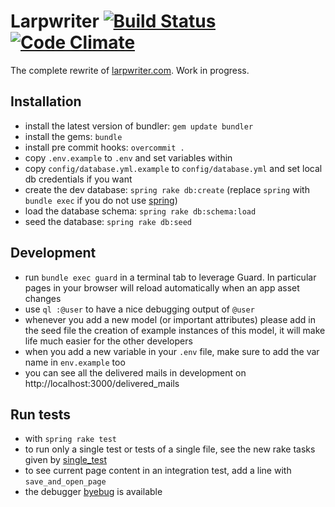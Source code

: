# Larpwriter [![Build Status](https://travis-ci.org/Florent2/larpwriter.png)](https://travis-ci.org/Florent2/larpwriter) [![Code Climate](https://codeclimate.com/badge.png)](https://codeclimate.com/github/Florent2/larpwriter)

The complete rewrite of [larpwriter.com](http://www.larpwriter.com). Work in progress.

## Installation

* install the latest version of bundler: `gem update bundler`
* install the gems: `bundle`
* install pre commit hooks: `overcommit .`
* copy `.env.example` to `.env` and set variables within
* copy `config/database.yml.example` to `config/database.yml` and set local db credentials if you want
* create the dev database: `spring rake db:create` (replace `spring` with `bundle exec` if you do not use [spring](https://github.com/jonleighton/spring))
* load the database schema: `spring rake db:schema:load`
* seed the database: `spring rake db:seed`

## Development

* run `bundle exec guard` in a terminal tab to leverage Guard. In particular
pages in your browser will reload automatically when an app asset changes
* use `ql :@user` to have a nice debugging output of `@user`
* whenever you add a new model (or important attributes) please add in the seed
file the creation of example instances of this model, it will make life much
easier for the other developers
* when you add a new variable in your `.env` file, make sure to add the var name
in `env.example` too
* you can see all the delivered mails in development on http://localhost:3000/delivered_mails

## Run tests

* with `spring rake test`
* to run only a single test or tests of a single file, see the new rake tasks given by [single_test](https://github.com/grosser/single_test)
* to see current page content in an integration test, add a line with `save_and_open_page`
* the debugger [byebug](https://github.com/deivid-rodriguez/byebug) is available
